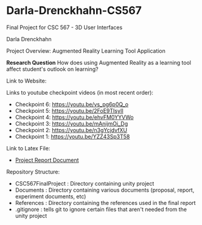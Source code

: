# Darla-Drenckhahn-CS567

Final Project for CSC 567 - 3D User Interfaces

Darla Drenckhahn

Project Overview: Augmented Reality Learning Tool Application

**Research Question** How does using Augmented Reality as a learning tool affect student's outlook on learning?

Link to Website: 

Links to youtube checkpoint videos (in most recent order):
- Checkpoint 6: https://youtu.be/vs_pg6p0Q_o
- Checkpoint 5: https://youtu.be/2FoE9TIsyII
- Checkpoint 4: https://youtu.be/ehvFM0YYVWo
- Checkpoint 3: https://youtu.be/mAnijmOi_Dg
- Checkpoint 2: https://youtu.be/n3gYcjdvfXU
- Checkpoint 1: https://youtu.be/YZZ43Sp3T58

Link to Latex File:
- [Project Report Document](Documents/InteractiveARLearningTool.pdf)

Repository Structure:
- CSC567FinalProject : Directory containing unity project
- Documents : Directory containing various documents (proposal, report, experiment documents, etc)
- References : Directory containing the references used in the final report
- .gitignore : tells git to ignore certain files that aren't needed from the unity project
